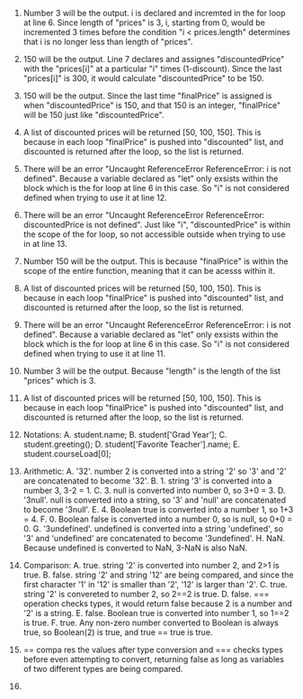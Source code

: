 1. Number 3 will be the output. i is declared and incremted in the for loop at line 6. Since length of "prices" is 3, i, starting from 0, would be incremented 3 times before the condition "i < prices.length" determines that i is no longer less than length of "prices".

2. 150 will be the output. Line 7 declares and assignes "discountedPrice" with the "prices[i]" at a particular "i" times (1-discount). Since the last "prices[i]" is 300, it would calculate "discountedPrice" to be 150.
   
3. 150 will be the output. Since the last time "finalPrice" is assigned is when "discountedPrice" is 150, and that 150 is an integer, "finalPrice" will be 150 just like "discountedPrice".
   
4. A list of discounted prices will be returned [50, 100, 150]. This is because in each loop "finalPrice" is pushed into "discounted" list, and discounted is returned after the loop, so the list is returned.
   
5. There will be an error "Uncaught ReferenceError ReferenceError: i is not defined". Because a variable declared as "let" only exsists within the block which is the for loop at line 6 in this case. So "i" is not considered defined when trying to use it at line 12.
   
6. There will be an error "Uncaught ReferenceError ReferenceError: discountedPrice is not defined". Just like "i", "discountedPrice" is within the scope of the for loop, so not accessible outside when trying to use in at line 13.
   
7. Number 150 will be the output. This is because "finalPrice" is within the scope of the entire function, meaning that it can be acesss within it.
   
8. A list of discounted prices will be returned [50, 100, 150]. This is because in each loop "finalPrice" is pushed into "discounted" list, and discounted is returned after the loop, so the list is returned.
   
9.  There will be an error "Uncaught ReferenceError ReferenceError: i is not defined". Because a variable declared as "let" only exsists within the block which is the for loop at line 6 in this case. So "i" is not considered defined when trying to use it at line 11.
    
10. Number 3 will be the output. Because "length" is the length of the list "prices" which is 3.
    
11. A list of discounted prices will be returned [50, 100, 150]. This is because in each loop "finalPrice" is pushed into "discounted" list, and discounted is returned after the loop, so the list is returned.
    
12. Notations:
    A. student.name;
    B. student['Grad Year'];
    C. student.greeting();
    D. student['Favorite Teacher'].name;
    E. student.courseLoad[0];

13. Arithmetic:
    A. '32'. number 2 is converted into a string '2' so '3' and '2' are concatenated to become '32'.
    B. 1. string '3' is converted into a number 3, 3-2 = 1.
    C. 3. null is converted into number 0, so 3+0 = 3.
    D. '3null'. null is converted into a string, so '3' and 'null' are concatenated to become '3null'.
    E. 4. Boolean true is converted into a number 1, so 1+3 = 4.
    F. 0. Boolean false is converted into a number 0, so is null, so 0+0 = 0.
    G. '3undefined'. undefined is converted into a string 'undefined', so '3' and 'undefined' are concatenated to become '3undefined'.
    H. NaN. Because undefined is converted to NaN, 3-NaN is also NaN.

14. Comparison:
    A. true. string '2' is converted into number 2, and 2>1 is true.
    B. false. string '2' and string '12' are being compared, and since the first character '1' in '12' is smaller than '2', '12' is larger than '2'.
    C. true. string '2' is convereted to number 2, so 2==2 is true.
    D. false. === operation checks types, it would return false because 2 is a number and '2' is a string.
    E. false. Boolean true is converted into number 1, so 1==2 is true.
    F. true. Any non-zero number converted to Boolean is always true, so Boolean(2) is true, and true == true is true.

15. == compa    res the values after type conversion and === checks types before even attempting to convert, returning false as long as variables of two different types are being compared.

16. 
